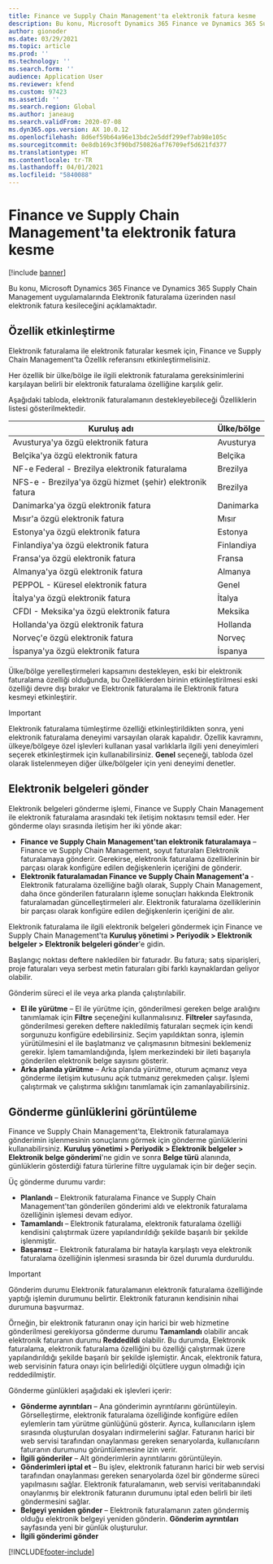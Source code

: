 ```yaml
---
title: Finance ve Supply Chain Management'ta elektronik fatura kesme
description: Bu konu, Microsoft Dynamics 365 Finance ve Dynamics 365 Supply Chain Management uygulamalarında Elektronik faturalama üzerinden nasıl elektronik fatura kesileceğini açıklamaktadır.
author: gionoder
ms.date: 03/29/2021
ms.topic: article
ms.prod: ''
ms.technology: ''
ms.search.form: ''
audience: Application User
ms.reviewer: kfend
ms.custom: 97423
ms.assetid: ''
ms.search.region: Global
ms.author: janeaug
ms.search.validFrom: 2020-07-08
ms.dyn365.ops.version: AX 10.0.12
ms.openlocfilehash: 8d6ef59b64a96e13bdc2e5ddf299ef7ab98e105c
ms.sourcegitcommit: 0e8db169c3f90bd750826af76709ef5d621fd377
ms.translationtype: HT
ms.contentlocale: tr-TR
ms.lasthandoff: 04/01/2021
ms.locfileid: "5840088"
---
```

# <a name="issue-electronic-invoices-in-finance-and-supply-chain-management"></a>Finance ve Supply Chain Management'ta elektronik fatura kesme

[!include [banner](../includes/banner.md)]

Bu konu, Microsoft Dynamics 365 Finance ve Dynamics 365 Supply Chain Management uygulamalarında Elektronik faturalama üzerinden nasıl elektronik fatura kesileceğini açıklamaktadır.


## <a name="feature-activation"></a>Özellik etkinleştirme

Elektronik faturalama ile elektronik faturalar kesmek için, Finance ve Supply Chain Management'ta Özellik referansını etkinleştirmelisiniz.

Her özellik bir ülke/bölge ile ilgili elektronik faturalama gereksinimlerini karşılayan belirli bir elektronik faturalama özelliğine karşılık gelir.

Aşağıdaki tabloda, elektronik faturalamanın destekleyebileceği Özelliklerin listesi gösterilmektedir.

| Kuruluş adı                                              | Ülke/bölge |
|---------------------------------------------------|----------------|
|Avusturya'ya özgü elektronik fatura                        |Avusturya         |
|Belçika'ya özgü elektronik fatura                         |Belçika         |
|NF-e Federal - Brezilya elektronik faturalama       |Brezilya          |
|NFS-e - Brezilya'ya özgü hizmet (şehir) elektronik fatura|Brezilya          |
|Danimarka'ya özgü elektronik fatura                          |Danimarka         |
|Mısır'a özgü elektronik fatura                        |Mısır           |
|Estonya'ya özgü elektronik fatura                        |Estonya         |
|Finlandiya'ya özgü elektronik fatura                         |Finlandiya         |
|Fransa'ya özgü elektronik fatura                          |Fransa          |
|Almanya'ya özgü elektronik fatura                          |Almanya         |
|PEPPOL - Küresel elektronik fatura                 |Genel          |
|İtalya'ya özgü elektronik fatura                         |İtalya           |
|CFDI - Meksika'ya özgü elektronik fatura                  |Meksika          |
|Hollanda'ya özgü elektronik fatura                           |Hollanda     |
|Norveç'e özgü elektronik fatura                       |Norveç          |
|İspanya'ya özgü elektronik fatura                         |İspanya           |

Ülke/bölge yerelleştirmeleri kapsamını destekleyen, eski bir elektronik faturalama özelliği olduğunda, bu Özelliklerden birinin etkinleştirilmesi eski özelliği devre dışı bırakır ve Elektronik faturalama ile Elektronik fatura kesmeyi etkinleştirir.

> [!IMPORTANT]
> Elektronik faturalama tümleştirme özelliği etkinleştirildikten sonra, yeni elektronik faturalama deneyimi varsayılan olarak kapalıdır. Özellik kavramını, ülkeye/bölgeye özel işlevleri kullanan yasal varlıklarla ilgili yeni deneyimleri seçerek etkinleştirmek için kullanabilirsiniz. **Genel** seçeneği, tabloda özel olarak listelenmeyen diğer ülke/bölgeler için yeni deneyimi denetler.

## <a name="submit-electronic-documents"></a>Elektronik belgeleri gönder

Elektronik belgeleri gönderme işlemi, Finance ve Supply Chain Management ile elektronik faturalama arasındaki tek iletişim noktasını temsil eder. Her gönderme olayı sırasında iletişim her iki yönde akar:

- **Finance ve Supply Chain Management'tan elektronik faturalamaya** – Finance ve Supply Chain Management, soyut faturaları Elektronik faturalamaya gönderir. Gerekirse, elektronik faturalama özelliklerinin bir parçası olarak konfigüre edilen değişkenlerin içeriğini de gönderir.
- **Elektronik faturalamadan Finance ve Supply Chain Management'a** - Elektronik faturalama özelliğine bağlı olarak, Supply Chain Management, daha önce gönderilen faturaların işleme sonuçları hakkında Elektronik faturalamadan güncelleştirmeleri alır. Elektronik faturalama özelliklerinin bir parçası olarak konfigüre edilen değişkenlerin içeriğini de alır.

Elektronik faturalama ile ilgili elektronik belgeleri göndermek için Finance ve Supply Chain Management'ta **Kuruluş yönetimi &gt; Periyodik &gt; Elektronik belgeler &gt; Elektronik belgeleri gönder**'e gidin.

Başlangıç noktası deftere nakledilen bir faturadır. Bu fatura; satış siparişleri, proje faturaları veya serbest metin faturaları gibi farklı kaynaklardan geliyor olabilir.

Gönderim süreci el ile veya arka planda çalıştırılabilir.

- **El ile yürütme** – El ile yürütme için, gönderilmesi gereken belge aralığını tanımlamak için **Filtre** seçeneğini kullanmalısınız. **Filtreler** sayfasında, gönderilmesi gereken deftere nakledilmiş faturaları seçmek için kendi sorgunuzu konfigüre edebilirsiniz. Seçim yapıldıktan sonra, işlemin yürütülmesini el ile başlatmanız ve çalışmasının bitmesini beklemeniz gerekir. İşlem tamamlandığında, İşlem merkezindeki bir ileti başarıyla gönderilen elektronik belge sayısını gösterir.
- **Arka planda yürütme** – Arka planda yürütme, oturum açmanız veya gönderme iletişim kutusunu açık tutmanız gerekmeden çalışır. İşlemi çalıştırmak ve çalıştırma sıklığını tanımlamak için zamanlayabilirsiniz.

## <a name="view-the-submission-logs"></a>Gönderme günlüklerini görüntüleme

Finance ve Supply Chain Management'ta, Elektronik faturalamaya gönderimin işlenmesinin sonuçlarını görmek için gönderme günlüklerini kullanabilirsiniz. **Kuruluş yönetimi &gt; Periyodik &gt; Elektronik belgeler &gt; Elektronik belge gönderimi**'ne gidin ve sonra **Belge türü** alanında, günlüklerin gösterdiği fatura türlerine filtre uygulamak için bir değer seçin.

Üç gönderme durumu vardır:

- **Planlandı** – Elektronik faturalama Finance ve Supply Chain Management'tan gönderilen gönderimi aldı ve elektronik faturalama özelliğinin işlemesi devam ediyor.
- **Tamamlandı** – Elektronik faturalama, elektronik faturalama özelliği kendisini çalıştırmak üzere yapılandırıldığı şekilde başarılı bir şekilde işlenmiştir.
- **Başarısız** – Elektronik faturalama bir hatayla karşılaştı veya elektronik faturalama özelliğinin işlenmesi sırasında bir özel durumla durduruldu.

> [!IMPORTANT]
> Gönderim durumu Elektronik faturalamanın elektronik faturalama özelliğinde yaptığı işlemin durumunu belirtir. Elektronik faturanın kendisinin nihai durumuna başvurmaz.
>
> Örneğin, bir elektronik faturanın onay için harici bir web hizmetine gönderilmesi gerekiyorsa gönderme durumu **Tamamlandı** olabilir ancak elektronik faturanın durumu **Reddedildi** olabilir. Bu durumda, Elektronik faturalama, elektronik faturalama özelliğini bu özelliği çalıştırmak üzere yapılandırıldığı şekilde başarılı bir şekilde işlemiştir. Ancak, elektronik fatura, web servisinin fatura onayı için belirlediği ölçütlere uygun olmadığı için reddedilmiştir.

Gönderme günlükleri aşağıdaki ek işlevleri içerir:

- **Gönderme ayrıntıları** – Ana gönderimin ayrıntılarını görüntüleyin. Görselleştirme, elektronik faturalama özelliğinde konfigüre edilen eylemlerin tam yürütme günlüğünü gösterir. Ayrıca, kullanıcıların işlem sırasında oluşturulan dosyaları indirmelerini sağlar. Faturanın harici bir web servisi tarafından onaylanması gereken senaryolarda, kullanıcıların faturanın durumunu görüntülemesine izin verir.
- **İlgili gönderiler** – Alt gönderimlerin ayrıntılarını görüntüleyin.
- **Gönderimleri iptal et** – Bu işlev, elektronik faturanın harici bir web servisi tarafından onaylanması gereken senaryolarda özel bir gönderme süreci yapılmasını sağlar. Elektronik faturalamanın, web servisi veritabanındaki onaylanmış bir elektronik faturanın durumunu iptal eden belirli bir ileti göndermesini sağlar.
- **Belgeyi yeniden gönder** – Elektronik faturalamanın zaten göndermiş olduğu elektronik belgeyi yeniden gönderin. **Gönderim ayrıntıları** sayfasında yeni bir günlük oluşturulur.
- **İlgili gönderimi gönder**


[!INCLUDE[footer-include](../../includes/footer-banner.md)]
